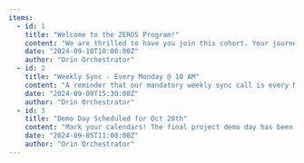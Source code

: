 ```yaml
---
items:
  - id: 1
    title: "Welcome to the ZEROS Program!"
    content: "We are thrilled to have you join this cohort. Your journey starts now. Please complete your profile and review the playbook. Your first set of tasks has been assigned."
    date: "2024-09-10T10:00:00Z"
    author: "Orin Orchestrator"
  - id: 2
    title: "Weekly Sync - Every Monday @ 10 AM"
    content: "A reminder that our mandatory weekly sync call is every Monday at 10 AM. Please come prepared to discuss your progress, challenges, and goals for the week."
    date: "2024-09-09T15:30:00Z"
    author: "Orin Orchestrator"
  - id: 3
    title: "Demo Day Scheduled for Oct 28th"
    content: "Mark your calendars! The final project demo day has been scheduled for October 28th. This is your chance to showcase everything you've learned and built."
    date: "2024-09-05T11:00:00Z"
    author: "Orin Orchestrator"
---
```

